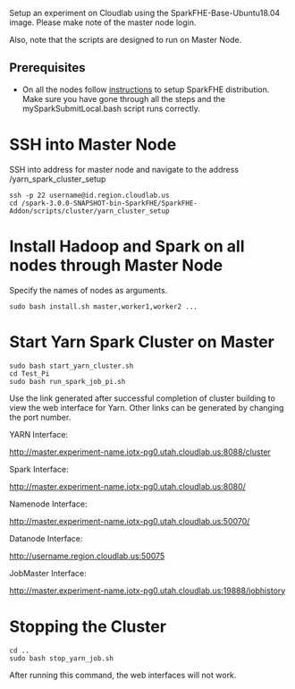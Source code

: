 
Setup an experiment on Cloudlab using the SparkFHE-Base-Ubuntu18.04 image. Please make note of the master node login.

Also, note that the scripts are designed to run on Master Node.

## Prerequisites
* On all the nodes follow [instructions](https://github.com/SpiRITlab/SparkFHE-Examples/wiki) to setup SparkFHE distribution. Make sure you have gone through all the steps and the mySparkSubmitLocal.bash script runs correctly.

# SSH into Master Node
SSH into address for master node and navigate to the address /yarn_spark_cluster_setup
```
ssh -p 22 username@id.region.cloudlab.us
cd /spark-3.0.0-SNAPSHOT-bin-SparkFHE/SparkFHE-Addon/scripts/cluster/yarn_cluster_setup
```

# Install Hadoop and Spark on all nodes through Master Node
Specify the names of nodes as arguments.
```
sudo bash install.sh master,worker1,worker2 ...
```

# Start Yarn Spark Cluster on Master
```
sudo bash start_yarn_cluster.sh
cd Test_Pi
sudo bash run_spark_job_pi.sh
```
Use the link generated after successful completion of cluster building to view the web interface for Yarn. Other links can be generated by changing the port number.

YARN Interface:

http://master.experiment-name.iotx-pg0.utah.cloudlab.us:8088/cluster

Spark Interface:

http://master.experiment-name.iotx-pg0.utah.cloudlab.us:8080/

Namenode Interface:

http://master.experiment-name.iotx-pg0.utah.cloudlab.us:50070/

Datanode Interface:

http://username.region.cloudlab.us:50075

JobMaster Interface:

http://master.experiment-name.iotx-pg0.utah.cloudlab.us:19888/jobhistory

# Stopping the Cluster
```
cd ..
sudo bash stop_yarn_job.sh
```
After running this command, the web interfaces will not work.